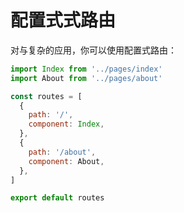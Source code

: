 # 配置式式路由

对与复杂的应用，你可以使用配置式路由：

```js
import Index from '../pages/index'
import About from '../pages/about'

const routes = [
  {
    path: '/',
    component: Index,
  },
  {
    path: '/about',
    component: About,
  },
]

export default routes
```
